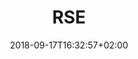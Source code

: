 ---
title: "RSE"
menu: 
  main:
    weight: 100
date: 2018-09-17T16:32:57+02:00
draft: false
type: "homepage"
---